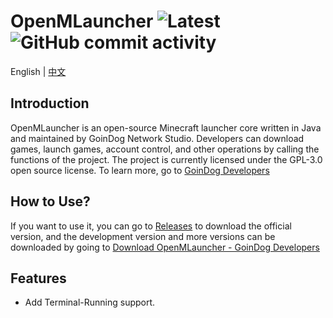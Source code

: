 # OpenMLauncher ![Latest](https://img.shields.io/badge/Latest_Version-1.0.0.3912-green) ![GitHub commit activity](https://img.shields.io/github/commit-activity/t/GoinDog-Network-Studio/OpenMLauncher)
English | [中文](./README.cn.md)
## Introduction
OpenMLauncher is an open-source Minecraft launcher core written in Java and maintained by GoinDog Network Studio. Developers can download games, launch games, account control, and other operations by calling the functions of the project. The project is currently licensed under the GPL-3.0 open source license. To learn more, go to [GoinDog Developers](https://developers.goindog.cn/openmlauncher)
## How to Use?
If you want to use it, you can go to [Releases](https://github.com/SkeletalAunt477/OpenMLauncher/releases) to download the official version, and the development version and more versions can be downloaded by going to [Download OpenMLauncher - GoinDog Developers](https://developers.goindog.cn/openmlauncher/download)
## Features
- Add Terminal-Running support.